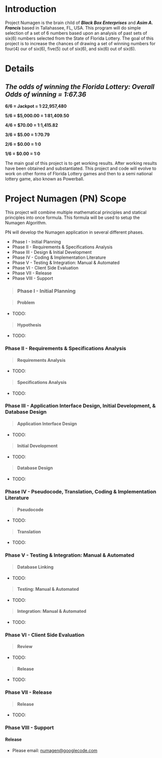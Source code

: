 # Introduction #

Project Numagen is the brain child of **_Black Box Enterprises_** and **_Asim A. Francis_** based in Tallahassee, FL, USA. This program will do simple selection of a set of 6 numbers based upon an analysis of past sets of six(6) numbers selected from the State of Florida Lottery. The goal of this project is to increase the chances of drawing a set of winning numbers for four(4) our of six(6), five(5) out of six(6), and six(6) out of six(6).


# Details #

**_The odds of winning the Florida Lottery: Overall Odds of winning = 1:67.36_**
---
**6/6 = Jackpot = 1:22,957,480**

**5/6 = $5,000.00 = 1:81,409.50**

**4/6 = $70.00 = 1:1,415.82**

**3/6 = $5.00 = 1:70.79**

**2/6 = $0.00 = 1:0**

**1/6 = $0.00 = 1:0**

The main goal of this project is to get working results. After working results have been obtained and substantiated. This project and code will evolve to work on other forms of Florida Lottery games and then to a semi national lottery game, also known as Powerball.

# Project Numagen (PN) Scope #

This project will combine multiple mathematical principles and statical principles into once formula. This formula will be used to setup the Numagen Algorithm.

PN will develop the Numagen application in several different phases.

  * Phase I - Initial Planning
  * Phase II - Requirements & Specifications Analysis
  * Phase III - Design & Initial Development
  * Phase IV - Coding & Implementation Literature
  * Phase V - Testing & Integration: Manual & Automated
  * Phase VI - Client Side Evaluation
  * Phase VII - Release
  * Phase VIII - Support

> ### Phase I - Initial Planning ###

> #### Problem ####

  * TODO:

> #### Hypothesis ####

  * TODO:

### Phase II - Requirements & Specifications Analysis ###

> #### Requirements Analysis ####

  * TODO:

> #### Specifications Analysis ####

  * TODO:

### Phase III - Application Interface Design, Initial Development, & Database Design ###

> #### Application Interface Design ####

  * TODO:

> #### Initial Development ####

  * TODO:

> #### Database Design ####

  * TODO:

### Phase IV - Pseudocode, Translation, Coding & Implementation Literature ###

> #### Pseudocode ####

  * TODO:

> #### Translation ####

  * TODO:

### Phase V - Testing & Integration: Manual & Automated ###

> #### Database Linking ####

  * TODO:

> #### Testing: Manual & Automated ####

  * TODO:

> #### Integration: Manual & Automated ####

  * TODO:

### Phase VI - Client Side Evaluation ###

> #### Review ####

  * TODO:

> #### Release ####

  * TODO:

### Phase VII - Release ###

> #### Release ####

  * TODO:

### Phase VIII - Support ###

#### Release ####

  * Please email: numagen@googlecode.com